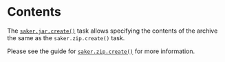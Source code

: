 # Contents

The [`saker.jar.create()`](/taskdoc/saker.jar.create.html) task allows specifying the contents of the archive the same as the `saker.zip.create()` task.

Please see the guide for [`saker.zip.create()`](root:/saker.zip/taskdoc/saker.zip.create.html) for more information. 